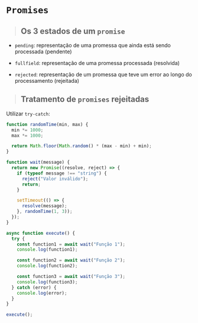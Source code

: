 # `Promises`

> ## **Os 3 estados de um `promise`**

- `pending`: representação de uma promessa que ainda está sendo processada (pendente)

- `fullfield`: representação de uma promessa processada (resolvida)

- `rejected`: representação de um promessa que teve um error ao longo do processamento (rejeitada)

> ## **Tratamento de `promises` rejeitadas**

Utilizar `try-catch`:

```js
function randomTime(min, max) {
  min *= 1000;
  max *= 1000;

  return Math.floor(Math.random() * (max - min) + min);
}

function wait(message) {
  return new Promise((resolve, reject) => {
    if (typeof message !== "string") {
      reject("Valor inválido");
      return;
    }

    setTimeout(() => {
      resolve(message);
    }, randomTime(1, 3));
  });
}

async function execute() {
  try {
    const function1 = await wait("Função 1");
    console.log(function1);

    const function2 = await wait("Função 2");
    console.log(function2);

    const function3 = await wait("Função 3");
    console.log(function3);
  } catch (error) {
    console.log(error);
  }
}

execute();
```
